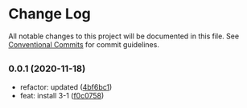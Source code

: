 # Change Log

All notable changes to this project will be documented in this file.
See [Conventional Commits](https://conventionalcommits.org) for commit guidelines.

## <small>0.0.1 (2020-11-18)</small>

* refactor: updated ([4bf6bc1](https://github.com/gmahechas/erp/commit/4bf6bc1))
* feat: install 3-1 ([f0c0758](https://github.com/gmahechas/erp/commit/f0c0758))
